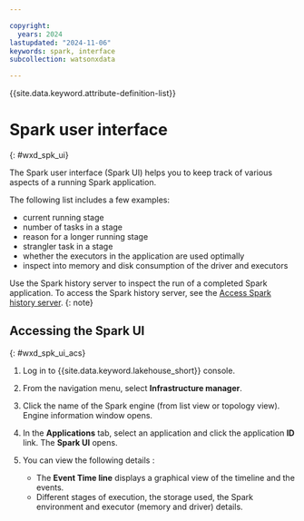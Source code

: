 ```yaml
---

copyright:
  years: 2024
lastupdated: "2024-11-06"
keywords: spark, interface
subcollection: watsonxdata

---
```


{{site.data.keyword.attribute-definition-list}}

# Spark user interface
{: #wxd_spk_ui}

The Spark user interface (Spark UI) helps you to keep track of various aspects of a running Spark application.

The following list includes a few examples:

* current running stage
* number of tasks in a stage
* reason for a longer running stage
* strangler task in a stage
* whether the executors in the application are used optimally
* inspect into memory and disk consumption of the driver and executors


Use the Spark history server to inspect the run of a completed Spark application. To access the Spark history server, see the [Access Spark history server]({{site.data.keyword.ref-wxd_spk_histry-link}}).
{: note}

## Accessing the Spark UI
{: #wxd_spk_ui_acs}


1. Log in to {{site.data.keyword.lakehouse_short}} console.
2. From the navigation menu, select **Infrastructure manager**.
1. Click the name of the Spark engine (from list view or topology view). Engine information window opens.
2. In the **Applications** tab, select an application and click the application **ID** link. The **Spark UI** opens.
3. You can view the following details :

    * The **Event Time line** displays a graphical view of the timeline and the events.
    * Different stages of execution, the storage used, the Spark environment and executor (memory and driver) details.
